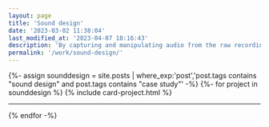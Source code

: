```yaml
---
layout: page
title: 'Sound design'
date: '2023-03-02 11:38:04'
last_modified_at: '2023-04-07 18:16:43'
description: 'By capturing and manipulating audio from the raw recording to the final version, I turn a vision into sound using field recording, Foley, synthesis, editing, mix and mastering.'
permalink: '/work/sound-design/'
---
```

{%- assign sounddesign = site.posts | where_exp:'post','post.tags contains "sound design" and post.tags contains "case study"' -%}
{%- for project in sounddesign %}
{% include card-project.html %}
<hr>
{% endfor -%}